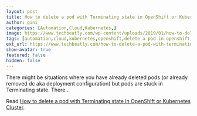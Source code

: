 ```yaml
---
layout: post
title: How to delete a pod with Terminating state in OpenShift or Kubernetes Cluster
author: gini
categories: [Automation,Cloud,Kubernetes,]
image: https://www.techbeatly.com/wp-content/uploads/2019/01/how-to-delete-a-pod-with-terminating-state-in-openshift-or-kubernetes-cluster.jpg
tags: [automation,cloud,kubernetes,openshift,delete a pod in openshift,delete pods in kubernetes,how to delete a pod with terminating state,how to delete pods hanging in terminating state,openshift api,openshift api object manipulation,openshift cluster,pods are stuck in &#039;terminating&#039; state.,pods are stuck in &#039;unknown&#039; state,pods can not be deleted,]
ext_url: https://www.techbeatly.com/how-to-delete-a-pod-with-terminating-state-in-openshift-or-kubernetes-cluster/
show-avatar: true
featured: false
hidden: false
---
```


There might be situations where you have already deleted pods (or already removed dc aka deployment configuration) but pods are stuck in Terminating state. There&#46;&#46;&#46;

Read [How to delete a pod with Terminating state in OpenShift or Kubernetes Cluster](https://www.techbeatly.com/how-to-delete-a-pod-with-terminating-state-in-openshift-or-kubernetes-cluster/).